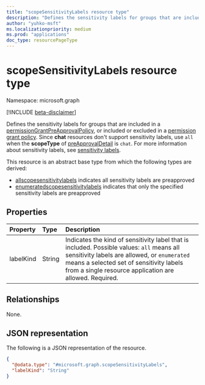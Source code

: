 ```yaml
---
title: "scopeSensitivityLabels resource type"
description: "Defines the sensitivity labels for groups that are included in a permissionGrantPreApprovalPolicy, or included or excluded in a permissionGrantPolicy."
author: "yuhko-msft"
ms.localizationpriority: medium
ms.prod: "applications"
doc_type: resourcePageType
---
```


# scopeSensitivityLabels resource type

Namespace: microsoft.graph

[!INCLUDE [beta-disclaimer](../../includes/beta-disclaimer.md)]

Defines the sensitivity labels for groups that are included in a [permissionGrantPreApprovalPolicy](../resources/permissiongrantpreapprovalpolicy.md), or included or excluded in a [permission grant policy](permissiongrantpolicy.md). Since **chat** resources don't support sensitivity labels, use `all` when the **scopeType** of [preApprovalDetail](../resources/preapprovaldetail.md) is `chat`. For more information about sensitivity labels, see [sensitivity labels](/microsoft-365/compliance/sensitivity-labels).

This resource is an abstract base type from which the following types are derived:
* [allscopesensitivitylabels](allscopesensitivitylabels.md) indicates all sensitivity labels are preapproved
* [enumeratedscopesensitivitylabels](enumeratedscopesensitivitylabels.md) indicates that only the specified sensitivity labels are preapproved

## Properties
|Property|Type|Description|
|:---|:---|:---|
|labelKind|String|Indicates the kind of sensitivity label that is included. Possible values: `all` means all sensitivity labels are allowed, or `enumerated` means a selected set of sensitivity labels from a single resource application are allowed. Required.|


## Relationships
None.

## JSON representation
The following is a JSON representation of the resource.
<!-- {
  "blockType": "resource",
  "@odata.type": "microsoft.graph.scopeSensitivityLabels"
}
-->
``` json
{
  "@odata.type": "#microsoft.graph.scopeSensitivityLabels",
  "labelKind": "String"
}
```
